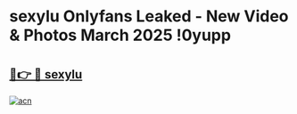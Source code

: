 # sexylu Onlyfans Leaked - New Video & Photos March 2025 !0yupp

# <h2><a href="https://i9nqfj.iuczelnia.edu.pl?title=sexylu&ref=0yupp">🔗👉 🔴 sexylu</a></h2>

[![acn](https://github.com/user-attachments/assets/0f9c940e-d8b0-45ae-aac7-cd30a18b3e1c)](https://i9nqfj.iuczelnia.edu.pl?title=sexylu&ref=0yupp)

